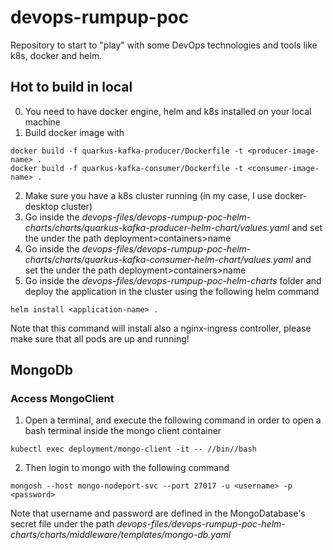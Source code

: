 # devops-rumpup-poc
Repository to start to "play" with some DevOps technologies and tools like k8s, docker and helm.

## Hot to build in local
0) You need to have docker engine, helm and k8s installed on your local machine
1) Build docker image with 
```docker 
docker build -f quarkus-kafka-producer/Dockerfile -t <producer-image-name> .
docker build -f quarkus-kafka-consumer/Dockerfile -t <consumer-image-name> .
```
2) Make sure you have a k8s cluster running (in my case, I use docker-desktop cluster)
3) Go inside the *devops-files/devops-rumpup-poc-helm-charts/charts/quarkus-kafka-producer-helm-chart/values.yaml* and set the <producer-image-name> under the path deployment>containers>name
4) Go inside the *devops-files/devops-rumpup-poc-helm-charts/charts/quarkus-kafka-consumer-helm-chart/values.yaml* and set the <consumer-image-name> under the path deployment>containers>name
5) Go inside the *devops-files/devops-rumpup-poc-helm-charts* folder and deploy the application in the cluster using the following helm command
```
helm install <application-name> .
```
Note that this command will install also a nginx-ingress controller, please make sure that all pods are up and running!

## MongoDb
### Access MongoClient

1) Open a terminal, and execute the following command in order to open a bash terminal inside the mongo client container
```
kubectl exec deployment/mongo-client -it -- //bin//bash
```
2) Then login to mongo with the following command
```
mongosh --host mongo-nodeport-svc --port 27017 -u <username> -p <password>
```
Note that username and password are defined in the MongoDatabase's secret file under the path *devops-files/devops-rumpup-poc-helm-charts/charts/middleware/templates/mongo-db.yaml*

